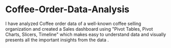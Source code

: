 # Coffee-Order-Data-Analysis
I have analyzed Coffee order data of a well-known coffee selling organization and created a Sales dashboard using "Pivot Tables, Pivot Charts, Slicers, Timeline" which makes easy to understand data and visually presents all the important insights from the data .

